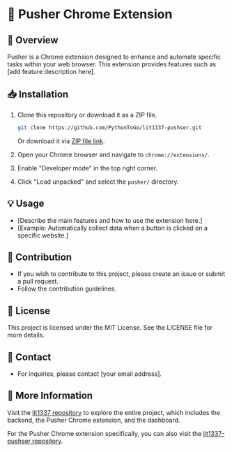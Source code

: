 # 🚀 Pusher Chrome Extension

## 🌟 Overview
Pusher is a Chrome extension designed to enhance and automate specific tasks within your web browser. This extension provides features such as [add feature description here].

## 📥 Installation

1. Clone this repository or download it as a ZIP file.
   ```bash
   git clone https://github.com/PythonToGo/lit1337-pushser.git 
   ```
   Or download it via [ZIP file link](<ZIP_file_link>).

2. Open your Chrome browser and navigate to `chrome://extensions/`.

3. Enable "Developer mode" in the top right corner.

4. Click "Load unpacked" and select the `pusher/` directory.

## 💡 Usage
- [Describe the main features and how to use the extension here.]
- [Example: Automatically collect data when a button is clicked on a specific website.]

## 🤝 Contribution
- If you wish to contribute to this project, please create an issue or submit a pull request.
- Follow the contribution guidelines.

## 📜 License
This project is licensed under the MIT License. See the LICENSE file for more details.

## 📧 Contact
- For inquiries, please contact [your email address].

## 🔗 More Information
Visit the [lit1337 repository](https://github.com/PythonToGo/lit1337) to explore the entire project, which includes the backend, the Pusher Chrome extension, and the dashboard.

For the Pusher Chrome extension specifically, you can also visit the [lit1337-pushser repository](https://github.com/PythonToGo/lit1337-pushser).